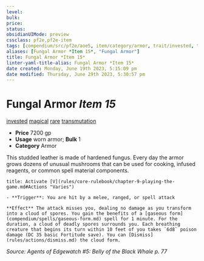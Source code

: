 ```yaml
---
level:
bulk:
price:
status:
obsidianUIMode: preview
cssclass: pf2e,pf2e-item
tags: [compendium/src/pf2e/aoe5, item/category/armor, trait/invested, trait/magical, trait/rare, trait/transmutation]
aliases: [Fungal Armor *Item 15*, "Fungal Armor"]
title: Fungal Armor *Item 15*
linter-yaml-title-alias: Fungal Armor *Item 15*
date created: Monday, June 19th 2023, 5:15:09 pm
date modified: Thursday, June 29th 2023, 5:30:57 pm
---
```


# Fungal Armor *Item 15*

[invested](rules/traits/invested.md) [magical](rules/traits/magical.md) [rare](rules/traits/rare.md) [transmutation](rules/traits/transmutation.md)  

- **Price** 7200 gp
- **Usage** worn armor; **Bulk** 1
- **Category** Armor

This studded leather is made of hardened fungus. Every day the armor grows dozens of unusual mushrooms that can be used for cooking, infused reagents, or common spell material components.

```ad-embed-ability
title: Activate [V](rules/core-rulebook/chapter-9-playing-the-game.md#Actions "Varies")

- **Trigger**: You are hit by a melee, ranged, or spell attack

**Effect** The attack misses you, dealing no damage as you transform into a cloud of spores. You gain the benefits of a [gaseous form](compendium/spells/gaseous-form.md) spell for 1 minute. For the duration, a cloud of deadly spores surrounds you. Each breathing creature that begins its turn within 10 feet of you takes `6d8` poison damage (DC 35 basic Fortitude save). You can [Dismiss](rules/actions/dismiss.md) the cloud form.
```

*Source: Agents of Edgewatch #5: Belly of the Black Whale p. 77*
